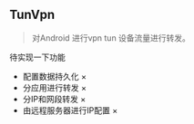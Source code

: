 
## TunVpn 

> 对Android 进行vpn tun 设备流量进行转发。

待实现一下功能

- 配置数据持久化 ×
- 分应用进行转发 ×
- 分IP和网段转发 ×
- 由远程服务器进行IP配置 ×

